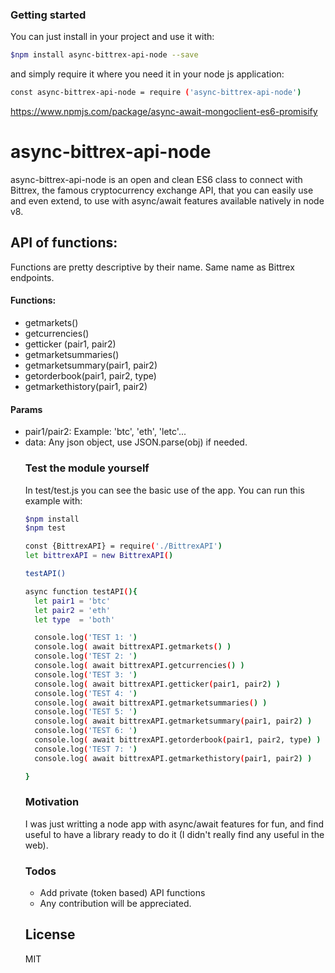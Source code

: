 ### Getting started
You can just install in your project and use it with:

```sh
$npm install async-bittrex-api-node --save
```
and simply require it where you need it in your node js application:
```sh
const async-bittrex-api-node = require ('async-bittrex-api-node')
```

https://www.npmjs.com/package/async-await-mongoclient-es6-promisify

# async-bittrex-api-node

async-bittrex-api-node is an open and clean ES6 class to connect with Bittrex,
the famous cryptocurrency exchange API, that you can easily use and even extend,
to use with async/await features available natively in node v8.

## API of functions:
Functions are pretty descriptive by their name. Same name as Bittrex endpoints.

#### Functions:
  - getmarkets()
  - getcurrencies()
  - getticker (pair1, pair2)
  - getmarketsummaries()
  - getmarketsummary(pair1, pair2)
  - getorderbook(pair1, pair2, type)
  - getmarkethistory(pair1, pair2)

#### Params
 - pair1/pair2: <String> Example: 'btc', 'eth', 'letc'...
 - data: <Object> Any json object, use JSON.parse(obj) if needed.


### Test the module yourself
In test/test.js you can see the basic use of the app. You can run this example with:
```sh
$npm install
$npm test
```

```sh
const {BittrexAPI} = require('./BittrexAPI')
let bittrexAPI = new BittrexAPI()

testAPI()

async function testAPI(){
  let pair1 = 'btc'
  let pair2 = 'eth'
  let type  = 'both'

  console.log('TEST 1: ')
  console.log( await bittrexAPI.getmarkets() )
  console.log('TEST 2: ')
  console.log( await bittrexAPI.getcurrencies() )
  console.log('TEST 3: ')
  console.log( await bittrexAPI.getticker(pair1, pair2) )
  console.log('TEST 4: ')
  console.log( await bittrexAPI.getmarketsummaries() )
  console.log('TEST 5: ')
  console.log( await bittrexAPI.getmarketsummary(pair1, pair2) )
  console.log('TEST 6: ')
  console.log( await bittrexAPI.getorderbook(pair1, pair2, type) )
  console.log('TEST 7: ')
  console.log( await bittrexAPI.getmarkethistory(pair1, pair2) )

}

```


### Motivation
I was just writting a node app with async/await features for fun, and find useful to have a library ready to do it (I didn't really find any useful in the web).

### Todos

 - Add private (token based) API functions
 - Any contribution will be appreciated.

License
----

MIT
